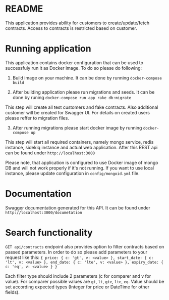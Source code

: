 # README

This application provides ability for customers to create/update/fetch contracts. Access to contracts is restricted based on customer.

# Running application

This application contains docker configuration that can be used to successfuly run it as Docker image. To do so please do following:
1) Build image on your machine. It can be done by running
  `docker-compose build`
  
2) After building application please run migrations and seeds. It can be done by runing
  `docker-compose run app rake db:migrate`
  
  This step will create all test customers and fake contracts. Also additional customer will be created for Swagger UI. For details on created users please reffer to migration files. 
  
3)  After running migrations please start docker image by running
  `docker-compose up`
  
  This step will start all required containers, namely mongo service, redis instance, sidekiq instance and actual web application. After this REST api can be found under `http://localhost:3000`
  
  Please note, that application is configured to use Docker image of mongo DB and will not work properly if it's not running. If you want to use local instance, please update configuration in `config/mongoid.yml` file.
  
# Documentation

Swagger documentation generated for this API. It can be found under `http://localhost:3000/documetation`

# Search functionality 

`GET api/contracts` endpoint also provides option to filter contracts based on passed parameters. In order to do so please add parameters to your request like this:
`
    {
      price: {
        c: 'gt',
        v: <value>
      },
      start_date: {
        c: 'lt',
        v: <value>
      },
      end_date: {
        c: 'lte',
        v: <value>
      },
      expiry_date: {
        c: 'eq',
        v: <value>
      }
    }
`

Each filter type should include 2 parameters (c for comparer and v for value). For comparer possible values are `gt`, `lt`, `gte`, `lte`, `eq`. Value should be set according expected types (Integer for price or DateTime for other fields).
